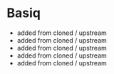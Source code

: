 # Basiq
- added from cloned / upstream
- added from cloned / upstream
- added from cloned / upstream
- added from cloned / upstream
- added from cloned / upstream